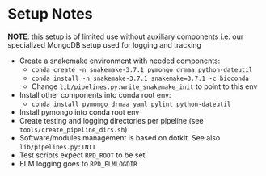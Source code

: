 # Setup Notes

**NOTE**: this setup is of limited use without auxiliary components
i.e. our specialized MongoDB setup used for logging and tracking


- Create a snakemake environment with needed components:
  - `conda create -n snakemake-3.7.1 pymongo drmaa python-dateutil`
  - `conda install -n snakemake-3.7.1 snakemake=3.7.1 -c bioconda`
  - Change `lib/pipelines.py:write_snakemake_init` to point to this env
- Install other components into conda root env: 
  - `conda install pymongo drmaa yaml pylint python-dateutil`
- Install pymongo into conda root env
- Create testing and logging directories per pipeline (see `tools/create_pipeline_dirs.sh`)
- Software/modules management is based on dotkit. See also `lib/pipelines.py:INIT`
- Test scripts expect `RPD_ROOT` to be set
- ELM logging goes to `RPD_ELMLOGDIR`

